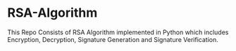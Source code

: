 # RSA-Algorithm
This Repo Consists of RSA Algorithm implemented in Python which includes Encryption, Decryption, Signature Generation and Signature Verification.

